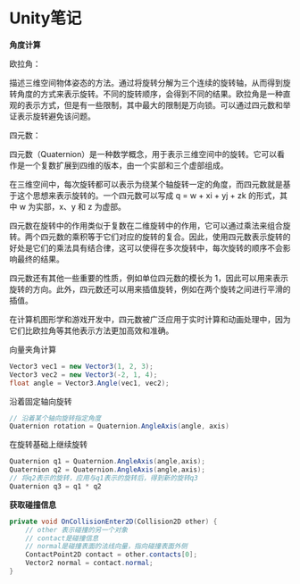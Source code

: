 # Unity笔记

**角度计算**

欧拉角：

描述三维空间物体姿态的方法。通过将旋转分解为三个连续的旋转轴，从而得到旋转角度的方式来表示旋转。不同的旋转顺序，会得到不同的结果。欧拉角是一种直观的表示方式，但是有一些限制，其中最大的限制是万向锁。可以通过四元数和举证表示旋转避免该问题。



四元数：

四元数（Quaternion）是一种数学概念，用于表示三维空间中的旋转。它可以看作是一个复数扩展到四维的版本，由一个实部和三个虚部组成。

在三维空间中，每次旋转都可以表示为绕某个轴旋转一定的角度，而四元数就是基于这个思想来表示旋转的。一个四元数可以写成 q = w + xi + yj + zk 的形式，其中 w 为实部，x、y 和 z 为虚部。

四元数在旋转中的作用类似于复数在二维旋转中的作用，它可以通过乘法来组合旋转。两个四元数的乘积等于它们对应的旋转的复合。因此，使用四元数表示旋转的好处是它们的乘法具有结合律，这可以使得在多次旋转中，每次旋转的顺序不会影响最终的结果。

四元数还有其他一些重要的性质，例如单位四元数的模长为 1，因此可以用来表示旋转的方向。此外，四元数还可以用来插值旋转，例如在两个旋转之间进行平滑的插值。

在计算机图形学和游戏开发中，四元数被广泛应用于实时计算和动画处理中，因为它们比欧拉角等其他表示方法更加高效和准确。



向量夹角计算

```c#
Vector3 vec1 = new Vector3(1, 2, 3);
Vector3 vec2 = new Vector3(-2, 1, 4);
float angle = Vector3.Angle(vec1, vec2);
```

沿着固定轴向旋转

```c#
// 沿着某个轴向旋转指定角度
Quaternion rotation = Quaternion.AngleAxis(angle, axis)
```

在旋转基础上继续旋转

```c#
Quaternion q1 = Quaternion.AngleAxis(angle,axis);
Quaternion q2 = Quaternion.AngleAxis(angle,axis);
// 将q2表示的旋转，应用与q1表示的旋转后，得到新的旋转q3
Quaternion q3 = q1 * q2
```

**获取碰撞信息**

```c#
private void OnCollisionEnter2D(Collision2D other) {
    // other 表示碰撞的另一个对象
    // contact是碰撞信息
    // normal是碰撞表面的法线向量，指向碰撞表面外侧
    ContactPoint2D contact = other.contacts[0];
    Vector2 normal = contact.normal;
}
```

